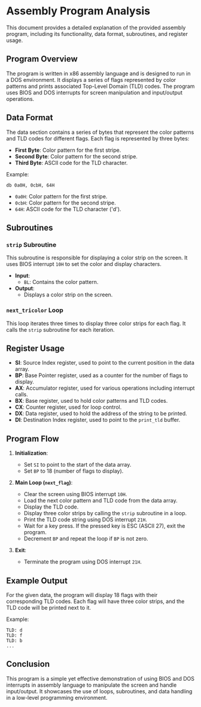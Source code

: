 # Assembly Program Analysis

This document provides a detailed explanation of the provided assembly program, including its functionality, data format, subroutines, and register usage.

## Program Overview

The program is written in x86 assembly language and is designed to run in a DOS environment. It displays a series of flags represented by color patterns and prints associated Top-Level Domain (TLD) codes. The program uses BIOS and DOS interrupts for screen manipulation and input/output operations.

## Data Format

The data section contains a series of bytes that represent the color patterns and TLD codes for different flags. Each flag is represented by three bytes:

- **First Byte**: Color pattern for the first stripe.
- **Second Byte**: Color pattern for the second stripe.
- **Third Byte**: ASCII code for the TLD character.

Example:
```assembly
db 0a0H, 0cbH, 64H
```
- `0a0H`: Color pattern for the first stripe.
- `0cbH`: Color pattern for the second stripe.
- `64H`: ASCII code for the TLD character ('d').

## Subroutines

### `strip` Subroutine

This subroutine is responsible for displaying a color strip on the screen. It uses BIOS interrupt `10H` to set the color and display characters.

- **Input**: 
  - `BL`: Contains the color pattern.
- **Output**: 
  - Displays a color strip on the screen.

### `next_tricolor` Loop

This loop iterates three times to display three color strips for each flag. It calls the `strip` subroutine for each iteration.

## Register Usage

- **SI**: Source Index register, used to point to the current position in the data array.
- **BP**: Base Pointer register, used as a counter for the number of flags to display.
- **AX**: Accumulator register, used for various operations including interrupt calls.
- **BX**: Base register, used to hold color patterns and TLD codes.
- **CX**: Counter register, used for loop control.
- **DX**: Data register, used to hold the address of the string to be printed.
- **DI**: Destination Index register, used to point to the `print_tld` buffer.

## Program Flow

1. **Initialization**:
   - Set `SI` to point to the start of the data array.
   - Set `BP` to 18 (number of flags to display).

2. **Main Loop (`next_flag`)**:
   - Clear the screen using BIOS interrupt `10H`.
   - Load the next color pattern and TLD code from the data array.
   - Display the TLD code.
   - Display three color strips by calling the `strip` subroutine in a loop.
   - Print the TLD code string using DOS interrupt `21H`.
   - Wait for a key press. If the pressed key is ESC (ASCII 27), exit the program.
   - Decrement `BP` and repeat the loop if `BP` is not zero.

3. **Exit**:
   - Terminate the program using DOS interrupt `21H`.

## Example Output

For the given data, the program will display 18 flags with their corresponding TLD codes. Each flag will have three color strips, and the TLD code will be printed next to it.

Example:
```
TLD: d
TLD: f
TLD: b
...
```

## Conclusion

This program is a simple yet effective demonstration of using BIOS and DOS interrupts in assembly language to manipulate the screen and handle input/output. It showcases the use of loops, subroutines, and data handling in a low-level programming environment.
